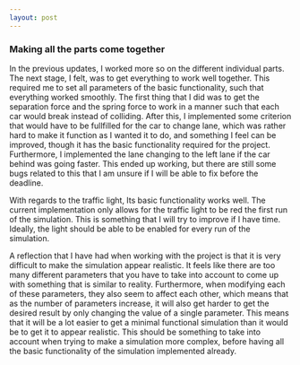 ```yaml
---
layout: post
---
```


### Making all the parts come together

In the previous updates, I worked more so on the different individual parts. The next stage, I felt, was to get everything to work well together.
This required me to set all parameters of the basic functionality, such that everything worked smoothly. The first thing that I did was to get the separation force and the spring force to work in a manner such that each car would break instead of colliding. After this, I implemented some criterion that would have to be fullfilled for the car to change lane, which was rather hard to make it function as I wanted it to do, and something I feel can be improved, though it has the basic functionality required for the project. Furthermore, I implemented the lane changing to the left lane if the car behind was going faster. This ended up working, but there are still some bugs related to this that I am unsure if I will be able to fix before the deadline. 
  
With regards to the traffic light, Its basic functionality works well. The current implementation only allows for the traffic light to be red the first run of the simulation. This is something that I will try to improve if I have time. Ideally, the light should be able to be enabled for every run of the simulation. 

A reflection that I have had when working with the project is that it is very difficult to make the simulation appear realistic. It feels like there are too many different 
parameters that you have to take into account to come up with something that is similar to reality. Furthermore, when modifying each of these parameters, they also seem to affect
each other, which means that as the number of parameters increase, it will also get harder to get the desired result by only changing the value of a single parameter. This means 
that it will be a lot easier to get a minimal functional simulation than it would be to get it to appear realistic. This should be something to take into account when trying to 
make a simulation more complex, before having all the basic functionality of the simulation implemented already.
